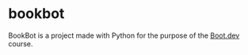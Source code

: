 # bookbot

BookBot is a project made with Python for the purpose of the [Boot.dev](https://www.boot.dev) course.